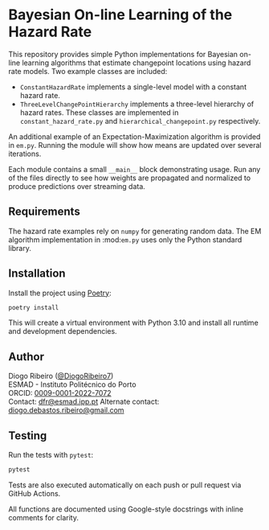 # Bayesian On-line Learning of the Hazard Rate

This repository provides simple Python implementations for Bayesian on-line learning algorithms that estimate changepoint locations using hazard rate models. Two example classes are included:

- `ConstantHazardRate` implements a single-level model with a constant hazard rate.
- `ThreeLevelChangePointHierarchy` implements a three-level hierarchy of hazard rates.
These classes are implemented in `constant_hazard_rate.py` and `hierarchical_changepoint.py` respectively.

An additional example of an Expectation-Maximization algorithm is provided in
`em.py`. Running the module will show how means are updated over several
iterations.

Each module contains a small ``__main__`` block demonstrating usage. Run any of
the files directly to see how weights are propagated and normalized to produce
predictions over streaming data.

## Requirements

The hazard rate examples rely on `numpy` for generating random data.
The EM algorithm implementation in :mod:`em.py` uses only the Python
standard library.

## Installation

Install the project using [Poetry](https://python-poetry.org/):

```bash
poetry install
```

This will create a virtual environment with Python 3.10 and install all
runtime and development dependencies.

## Author

Diogo Ribeiro ([@DiogoRibeiro7](https://github.com/DiogoRibeiro7))  
ESMAD - Instituto Politécnico do Porto  
ORCID: [0009-0001-2022-7072](https://orcid.org/0009-0001-2022-7072)  
Contact: [dfr@esmad.ipp.pt](mailto:dfr@esmad.ipp.pt)
Alternate contact: [diogo.debastos.ribeiro@gmail.com](mailto:diogo.debastos.ribeiro@gmail.com)

## Testing

Run the tests with `pytest`:

```bash
pytest
```

Tests are also executed automatically on each push or pull request via
GitHub Actions.

All functions are documented using Google-style docstrings with inline
comments for clarity.

